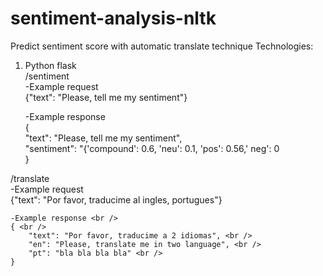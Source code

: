 # sentiment-analysis-nltk
Predict sentiment score with automatic translate technique
Technologies:

1. Python flask <br />
/sentiment <br />
  -Example request <br />
   {"text": "Please, tell me my sentiment"} <br />
  
   -Example response <br />
   { <br />
       "text": "Please, tell me my sentiment", <br />
       "sentiment": "{'compound': 0.6, 'neu': 0.1, 'pos': 0.56,' neg': 0 <br />
   } <br />

/translate <br />
    -Example request <br />
    {"text": "Por favor, traducime al ingles, portugues"} <br />
    
    -Example response <br />
    { <br />
        "text": "Por favor, traducime a 2 idiomas", <br />
        "en": "Please, translate me in two language", <br />
        "pt": "bla bla bla bla" <br />
    }
    


